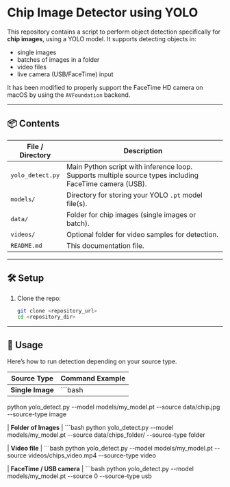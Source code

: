 # Chip Image Detector using YOLO

This repository contains a script to perform object detection specifically for **chip images**, using a YOLO model. It supports detecting objects in:

- single images  
- batches of images in a folder  
- video files  
- live camera (USB/FaceTime) input  

It has been modified to properly support the FaceTime HD camera on macOS by using the `AVFoundation` backend.

---

## 📦 Contents

| File / Directory | Description |
|------------------|-------------|
| `yolo_detect.py` | Main Python script with inference loop. Supports multiple source types including FaceTime camera (USB). |
| `models/`       | Directory for storing your YOLO `.pt` model file(s). |
| `data/`         | Folder for chip images (single images or batch). |
| `videos/`       | Optional folder for video samples for detection. |
| `README.md`     | This documentation file. |

---

## 🛠 Setup

1. Clone the repo:

   ```bash
   git clone <repository_url>
   cd <repository_dir>
---

## 🎯 Usage

Here’s how to run detection depending on your source type.

| Source Type              | Command Example |
|---------------------------|-----------------|
| **Single Image**          | ```bash
python yolo_detect.py --model models/my_model.pt --source data/chip.jpg --source-type image

| **Folder of Images**      | ```bash
python yolo_detect.py --model models/my_model.pt --source data/chips_folder/ --source-type folder

| **Video file**            | ```bash
python yolo_detect.py --model models/my_model.pt --source videos/chips_video.mp4 --source-type video

| **FaceTime / USB camera** | ```bash
python yolo_detect.py --model models/my_model.pt --source 0 --source-type usb
``` |


